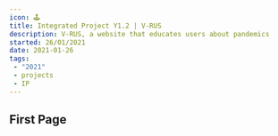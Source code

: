 ```yaml
---
icon: 🕹️
title: Integrated Project Y1.2 | V-RUS
description: V-RUS, a website that educates users about pandemics
started: 26/01/2021
date: 2021-01-26
tags: 
 - "2021"
 - projects
 - IP
---
```


## First Page